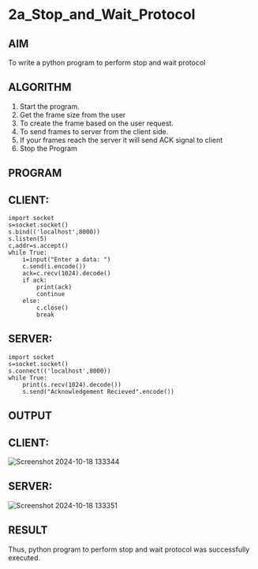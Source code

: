 # 2a_Stop_and_Wait_Protocol
## AIM 
To write a python program to perform stop and wait protocol
## ALGORITHM
1. Start the program.
2. Get the frame size from the user
3. To create the frame based on the user request.
4. To send frames to server from the client side.
5. If your frames reach the server it will send ACK signal to client
6. Stop the Program
## PROGRAM

## CLIENT:
```
import socket
s=socket.socket()
s.bind(('localhost',8000))
s.listen(5)
c,addr=s.accept()
while True:
    i=input("Enter a data: ")
    c.send(i.encode())
    ack=c.recv(1024).decode()
    if ack:
        print(ack)
        continue
    else:
        c.close()
        break
```
## SERVER:
```
import socket
s=socket.socket()
s.connect(('localhost',8000))
while True:
    print(s.recv(1024).decode())
    s.send("Acknowledgement Recieved".encode())

```
## OUTPUT

## CLIENT:

![Screenshot 2024-10-18 133344](https://github.com/user-attachments/assets/d581e6a5-27c6-45e6-9756-b992fc1ba5f3)

## SERVER:

![Screenshot 2024-10-18 133351](https://github.com/user-attachments/assets/7482f4a0-1f02-4049-9259-e6429fe48502)


## RESULT
Thus, python program to perform stop and wait protocol was successfully executed.
